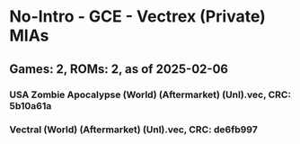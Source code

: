 # No-Intro - GCE - Vectrex (Private) MIAs
## Games: 2, ROMs: 2, as of 2025-02-06
### USA Zombie Apocalypse (World) (Aftermarket) (Unl).vec, CRC: 5b10a61a
### Vectral (World) (Aftermarket) (Unl).vec, CRC: de6fb997

